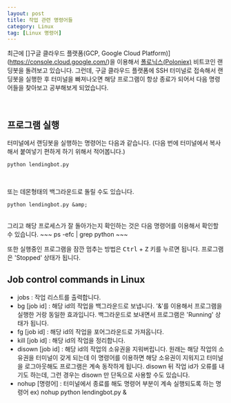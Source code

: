 ```yaml
---
layout: post
title: 작업 관련 명령어들
category: Linux
tag: [Linux 명령어]
---
```


최근에 []구글 클라우드 플랫폼(GCP, Google Cloud Platform)](https://console.cloud.google.com/)을
이용해서 [폴로닉스(Poloniex)](https://poloniex.com/) 비트코인 랜딩봇을 돌려보고 있습니다.
그런데, 구글 클라우드 플랫폼에 SSH 터미널로 접속해서 랜딩봇을 실행한 후 터미널을 빠져나오면
해당 프로그램이 항상 종료가 되어서 다음 명령어들을 찾아보고 공부해보게 되었습니다.

<br>

## 프로그램 실행

터미널에서 랜딩봇을 실행하는 명령어는 다음과 같습니다.
(다음 번에 터미널에서 복사해서 붙여넣기 편하게 하기 위해서 적어봅니다.)
~~~
python lendingbot.py
~~~

<br>

또는 데몬형태의 백그라운드로 돌릴 수도 있습니다.
~~~
python lendingbot.py &amp;
~~~

<br>
그리고 해당 프로세스가 잘 돌아가는지 확인하는 것은 다음 명령어를 이용해서 확인할 수 있습니다.
~~~
ps -efc | grep python
~~~

<br>

또한 실행중인 프로그램을 잠깐 멈추는 방법은 <kbd>Ctrl</kbd> + <kbd>Z</kbd> 키를 누르면 됩니다. 프로그램은 'Stopped' 상태가 됩니다.
<br>

## Job control commands in Linux
<ul>
 	<li>jobs : 작업 리스트를 출력합니다.</li>
 	<li>bg [job id] : 해당 id의 작업을 백그라운드로 보냅니다. '&amp;'를 이용해서 프로그램을 실행한 거랑 동일한 효과입니다. 백그라운드로 보내면서 프로그램은 'Running' 상태가 됩니다.</li>
 	<li>fg [job id] : 해당 id의 작업을 포어그라운드로 가져옵니다.</li>
 	<li>kill [job id] : 해당 id의 작업을 정리합니다.</li>
 	<li>disown [job id] : 해당 id의 작업의 소유권을 지워버립니다. 원래는 해당 작업의 소유권을 터미널이 갖게 되는데 이 명령어를 이용하면 해당 소유권이 지워지고 터미널을 로그아웃해도 프로그램은 계속 동작하게 됩니다. disown 뒤 작업 id가 오류를 내기도 하는데, 그런 경우는 disown 만 단독으로 사용할 수도 있습니다.</li>
 	<li>nohup [명령어] : 터미널에서 종료를 해도 명령어 부분이 계속 실행되도록 하는 명령어
ex) nohup python lendingbot.py &amp;</li>
</ul>
